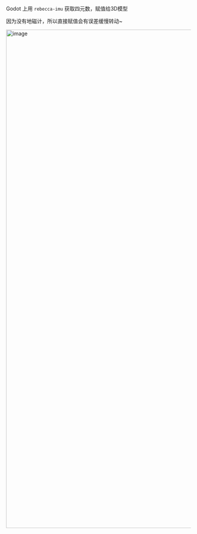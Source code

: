 Godot 上用 `rebecca-imu` 获取四元数，赋值给3D模型

因为没有地磁计，所以直接赋值会有误差缓慢转动~

<img width="1094" height="1359" alt="image" src="https://github.com/user-attachments/assets/d4759aae-aa24-4110-8270-c8816f654936" />
